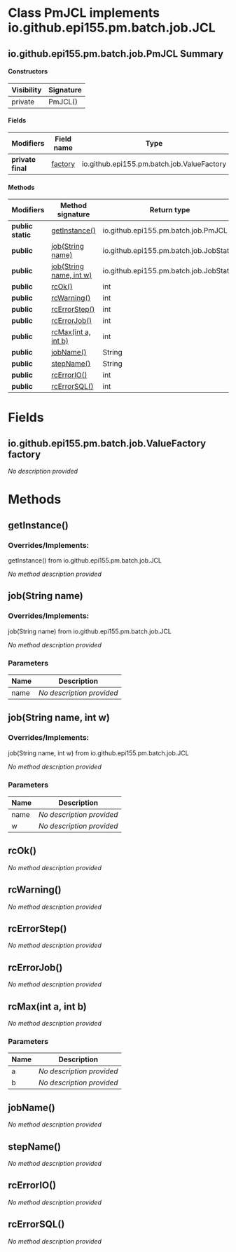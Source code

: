 Class PmJCL implements io.github.epi155.pm.batch.job.JCL
========================================================


io.github.epi155.pm.batch.job.PmJCL Summary
-------
#### Constructors
| Visibility | Signature |
| ---------- | --------- |
| private    | PmJCL()   |
#### Fields
| Modifiers         | Field name                                               | Type                                       |
| ----------------- | -------------------------------------------------------- | ------------------------------------------ |
| **private final** | [factory](#iogithubepi155pmbatchjobvaluefactory-factory) | io.github.epi155.pm.batch.job.ValueFactory |
#### Methods
| Modifiers         | Method signature                                 | Return type                             |
| ----------------- | ------------------------------------------------ | --------------------------------------- |
| **public static** | [getInstance()](#getinstance)                    | io.github.epi155.pm.batch.job.PmJCL     |
| **public**        | [job(String name)](#jobstring-name)              | io.github.epi155.pm.batch.job.JobStatus |
| **public**        | [job(String name, int w)](#jobstring-name-int-w) | io.github.epi155.pm.batch.job.JobStatus |
| **public**        | [rcOk()](#rcok)                                  | int                                     |
| **public**        | [rcWarning()](#rcwarning)                        | int                                     |
| **public**        | [rcErrorStep()](#rcerrorstep)                    | int                                     |
| **public**        | [rcErrorJob()](#rcerrorjob)                      | int                                     |
| **public**        | [rcMax(int a, int b)](#rcmaxint-a-int-b)         | int                                     |
| **public**        | [jobName()](#jobname)                            | String                                  |
| **public**        | [stepName()](#stepname)                          | String                                  |
| **public**        | [rcErrorIO()](#rcerrorio)                        | int                                     |
| **public**        | [rcErrorSQL()](#rcerrorsql)                      | int                                     |

Fields
======
io.github.epi155.pm.batch.job.ValueFactory factory
--------------------------------------------------
*No description provided*


Methods
=======
getInstance()
-------------
### Overrides/Implements:
getInstance() from io.github.epi155.pm.batch.job.JCL

*No method description provided*


job(String name)
----------------
### Overrides/Implements:
job(String name) from io.github.epi155.pm.batch.job.JCL

*No method description provided*

### Parameters

| Name | Description               |
| ---- | ------------------------- |
| name | *No description provided* |

job(String name, int w)
-----------------------
### Overrides/Implements:
job(String name, int w) from io.github.epi155.pm.batch.job.JCL

*No method description provided*

### Parameters

| Name | Description               |
| ---- | ------------------------- |
| name | *No description provided* |
| w    | *No description provided* |

rcOk()
------
*No method description provided*


rcWarning()
-----------
*No method description provided*


rcErrorStep()
-------------
*No method description provided*


rcErrorJob()
------------
*No method description provided*


rcMax(int a, int b)
-------------------
*No method description provided*

### Parameters

| Name | Description               |
| ---- | ------------------------- |
| a    | *No description provided* |
| b    | *No description provided* |

jobName()
---------
*No method description provided*


stepName()
----------
*No method description provided*


rcErrorIO()
-----------
*No method description provided*


rcErrorSQL()
------------
*No method description provided*


